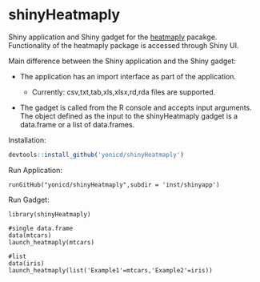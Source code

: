 # shinyHeatmaply

Shiny application and Shiny gadget for the [heatmaply](https://github.com/talgalili/heatmaply) pacakge. Functionality of the heatmaply package is accessed through Shiny UI. 

Main difference between the Shiny application and the Shiny gadget:

  - The application has an import interface as part of the application.
    - Currently: csv,txt,tab,xls,xlsx,rd,rda files are supported.

  - The gadget is called from the R console and accepts input arguments. The object defined as the input to the shinyHeatmaply gadget is a data.frame or a list of data.frames.

Installation:

```r
devtools::install_github('yonicd/shinyHeatmaply')
```

Run Application:

```
runGitHub("yonicd/shinyHeatmaply",subdir = 'inst/shinyapp')
```


Run Gadget:

```
library(shinyHeatmaply)

#single data.frame
data(mtcars)
launch_heatmaply(mtcars)

#list
data(iris)
launch_heatmaply(list('Example1'=mtcars,'Example2'=iris))
```


